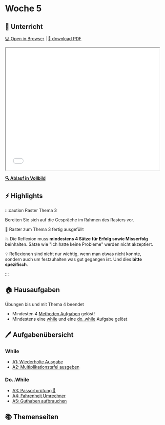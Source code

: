 # Woche 5

<div className="grid"><div>

## :school: Unterricht

[:computer: Open in Browser](pathname:///slides/woche-05) |
[:floppy_disk: download PDF](pathname:///slides/woche-05.pdf)

<iframe src="/bbzbl-modul-319/slides/woche-05" width="100%" height="400px"></iframe>

**[:mag: Ablauf in Vollbild](pathname:///woche-05)**

</div><div>

## :zap: Highlights

:::caution Raster Thema 3

Bereiten Sie sich auf die Gespräche im Rahmen des Rasters vor.

:dart: Raster zum Thema 3 fertig ausgefüllt

:boom: Die Reflexion muss **mindestens 4 Sätze für Erfolg sowie Misserfolg**
beinhalten. Sätze wie "Ich hatte keine Probleme" werden nicht akzeptiert.

:bulb: Reflexionen sind nicht nur wichtig, wenn man etwas nicht konnte, sondern
auch um festzuhalten was gut gegangen ist. Und dies **bitte spezifisch**.

:::

## :house: Hausaufgaben

Übungen bis und mit Thema 4 beendet

- Mindesten 4
  [Methoden Aufgaben](/docs/woche04/4a-methoden-fehleranalyse/aufgaben.md)
  gelöst!
- Mindestens eine [while](/docs/woche05/5a-while/aufgaben.md#while-schleife) und
  eine [do..while](/docs/woche05/5a-while/aufgaben.md#dowhile-schleife) Aufgabe
  gelöst

</div></div>

## :pen: Aufgabenübersicht

<div className="grid"><div>

### While

- [A1: Wiederholte Ausgabe](/docs/woche05/5a-while/aufgaben.md#pen-a1-wiederholte-ausgabe)
- [A2: Multiplikationstafel ausgeben](/docs/woche05/5a-while/aufgaben.md#pen-a2-multiplikationstafel-ausgeben)

</div><div>

### Do..While

- [A3: Passortprüfung :star2:](/docs/woche05/5a-while/aufgaben.md#pen-a3-passwortprüfung-star2)
- [A4: Fahrenheit Umrechner](/docs/woche05/5a-while/aufgaben.md#pen-a4-fahrenheit-umrechner)
- [A5: Guthaben aufbrauchen](/docs/woche05/5a-while/aufgaben.md#pen-a5-guthaben-aufbrauchen)

</div></div>

## :books: Themenseiten

<DocCardList />
